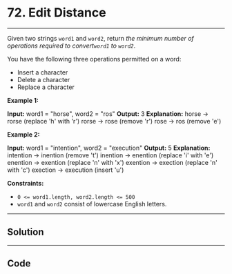 # 72. Edit Distance

---

Given two strings `word1` and `word2`, return _the minimum number of operations required to convert`word1` to `word2`_.

You have the following three operations permitted on a word:

  * Insert a character
  * Delete a character
  * Replace a character



 

**Example 1:**


**Input:** word1 = "horse", word2 = "ros"
**Output:** 3
**Explanation:** 
horse -> rorse (replace 'h' with 'r')
rorse -> rose (remove 'r')
rose -> ros (remove 'e')


**Example 2:**


**Input:** word1 = "intention", word2 = "execution"
**Output:** 5
**Explanation:** 
intention -> inention (remove 't')
inention -> enention (replace 'i' with 'e')
enention -> exention (replace 'n' with 'x')
exention -> exection (replace 'n' with 'c')
exection -> execution (insert 'u')


 

**Constraints:**

  * `0 <= word1.length, word2.length <= 500`
  * `word1` and `word2` consist of lowercase English letters.

---

## Solution



---

## Code
```python


```
